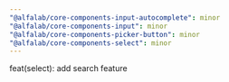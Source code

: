 ```yaml
---
"@alfalab/core-components-input-autocomplete": minor
"@alfalab/core-components-input": minor
"@alfalab/core-components-picker-button": minor
"@alfalab/core-components-select": minor
---
```


feat(select): add search feature
